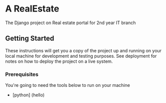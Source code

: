 # A RealEstate
The Django project on Real estate portal for 2nd year IT branch

## Getting Started

These instructions will get you a copy of the project up and running on your local machine for development and testing purposes. See deployment for notes on how to deploy the project on a live system.

### Prerequisites

You're going to need the tools below to run on your machine

* [python] (hello)

